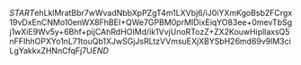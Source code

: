 $START$ehLklMratBbr7wWvadNbbXpPZgT4m1LXVbj6/iJ0iYXmKgoBsb2FCrgx19vDxEnCNMo10enWX8FhBEI+QWe7GPBM0prMIDixEiqYO83ee+0mevTbSgj1wXiE9Wv5y+6Bhf+pijCAhRdHOIMd/ik1VvjUnoRTozZ+ZX2KouwHipllaxsQ5nFFIhhOPXYo1nL71touQb1XJwSGjJsRLtzVVmsuEXjXBYSbH26md69v9lM3ciLgYakkxZHNnCfqFj7U$END$